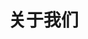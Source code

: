 <!--
 * @Author: _yerik
 * @Date: 2025-07-24 11:10:38
 * @LastEditTime: 2025-07-24 11:10:39
 * @LastEditors: _yerik
 * @Description: 
 * @FilePath: /Simple_Joint/home/yerik/Wiki/Z-Lion_Wiki/docs/about.md
 * Code. Run. No errors.
-->
# 关于我们
